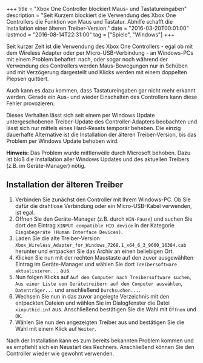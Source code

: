 +++
title       = "Xbox One Controller blockiert Maus- und Tastatureingaben"
description = "Seit Kurzem blockiert die Verwendung des Xbox One Controllers die Funktion von Maus und Tastatur. Abhilfe schafft die Installation einer älteren Treiber-Version."
date        = "2016-03-20T00:01:00"
lastmod     = "2016-08-14T22:31:00"
tag         = ["Spiele", "Windows"]
+++

Seit kurzer Zeit ist die Verwendung des Xbox One Controllers - egal ob mit dem Wireless Adapter oder per Micro-USB-Verbindung - an Windows-PCs mit einem Problem behaftet: nach, oder sogar noch während der Verwendung des Controllers werden Maus-Bewegungen nur in Schüben und mit Verzögerung dargestellt und Klicks werden mit einem doppelten Piepsen quittiert.

<!--more-->

Auch kann es dazu kommen, dass Tastatureingaben gar nicht mehr erkannt werden. Gerade ein Aus- und wieder Einschalten des Controllers kann diese Fehler provozieren.

Dieses Verhalten lässt sich seit einem per Windows Update untergeschobenen Treiber-Update des Controller-Adapters beobachten und lässt sich nur mittels eines Hard-Resets temporär beheben.
Die einzig dauerhafte Alternative ist die Installation der älteren Treiber-Version, bis das Problem per Windows Update behoben wird.

**Hinweis:** Das Problem wurde mittlerweile durch Microsoft behoben. Dazu ist bloß die Installation aller Windows Updates und des aktuellen Treibers (z.B. im Geräte-Manager) nötig.

## Installation der älteren Treiber
1. Verbinden Sie zunächst den Controller mit Ihrem Windows-PC. Ob Sie dafür die drahtlose Verbindung oder ein Micro-USB-Kabel verwenden, ist egal.
2. Öffnen Sie den Geräte-Manager (z.B. durch `WIN-Pause`) und suchen Sie dort den Eintrag `XINPUT compatible HID device` in der Kategorie `Eingabegeräte (Human Interface Devices)`.
3. Laden Sie die alte Treiber-Version `Xbox_Wireless_Adapter_for_Windows_7268.1_x64_6_3_9600_16384.cab` herunter und entpacken Sie das Archiv an einen beliebigen Ort.
4. Klicken Sie nun mit der rechten Maustaste auf den zuvor ausgewählten Eintrag im Geräte-Manager und wählen Sie dort `Treibersoftware aktualisieren...` aus.
5. Nun folgen Klicks auf `Auf dem Computer nach Treibersoftware suchen`, `Aus einer Liste von Gerätetreibern auf dem Computer auswählen`, `Datenträger...` und anschließend `Durchsuchen...`.
6. Wechseln Sie nun in das zuvor angelegte Verzeichnis mit den entpackten Dateien und wählen Sie im Dialogfenster die Datei `xinputhid.inf` aus. Anschließend bestätigen Sie die Wahl mit `Öffnen` und `OK`.
7. Wählen Sie nun den angezeigten Treiber aus und bestätigen Sie die Wahl mit einem Klick auf `Weiter`.

Nach der Installation kann es zum bereits bekannten Problem kommen und es empfiehlt sich ein Neustart des Rechners.
Anschließend können Sie den Controller wieder wie gewohnt verwenden.
